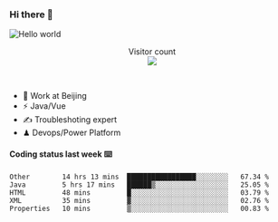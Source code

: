 ### Hi there 👋

<img src="https://raw.githubusercontent.com/sagar-viradiya/sagar-viradiya/master/resources/banner.png" alt="Hello world">
<p align="center"> 
  Visitor count<br/>
  <img src="https://profile-counter.glitch.me/youszoe/count.svg" />
</p>
<br/>

- 🍻 Work at Beijing 
- ⚡  Java/Vue
- ✍️  Troubleshoting expert
- ♟  Devops/Power Platform 

#### Coding status last week ⌨️

<!--START_SECTION:waka-->
```text
Other        14 hrs 13 mins  █████████████████░░░░░░░░   67.34 % 
Java         5 hrs 17 mins   ██████▒░░░░░░░░░░░░░░░░░░   25.05 % 
HTML         48 mins         █░░░░░░░░░░░░░░░░░░░░░░░░   03.79 % 
XML          35 mins         ▓░░░░░░░░░░░░░░░░░░░░░░░░   02.76 % 
Properties   10 mins         ▒░░░░░░░░░░░░░░░░░░░░░░░░   00.83 % 
```
<!--END_SECTION:waka-->

<br/>
<center><img src="http://ghchart.rshah.org/409ba5/yousazoe" alt="" /></center>


